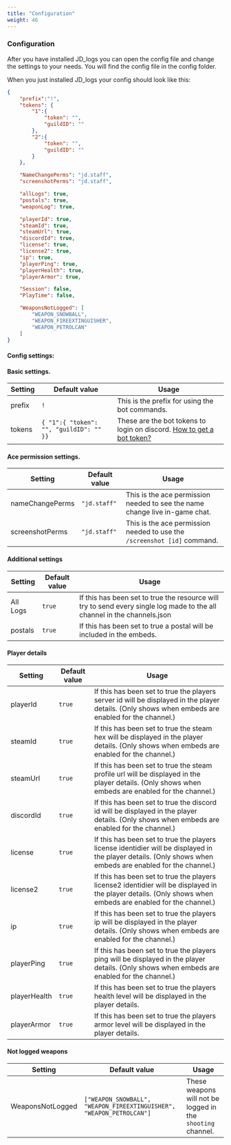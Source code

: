```yaml
---
title: "Configuration"
weight: 46
---
```


### Configuration

After you have installed JD_logs you can open the config file and change the settings to your needs.
You will find the config file in the config folder.

When you just installed JD_logs your config should look like this:
```json
{
    "prefix":"!",
    "tokens": {
        "1":{
            "token": "",
            "guildID": ""
        },
        "2":{
            "token": "",
            "guildID": ""
        }
    },

    "NameChangePerms": "jd.staff",
    "screenshotPerms": "jd.staff",

    "allLogs": true,
    "postals": true,
    "weaponLog": true,

    "playerId": true,
    "steamId": true,
    "steamUrl": true,
    "discordId": true,
    "license": true,
    "license2": true,
    "ip": true,
    "playerPing": true,
    "playerHealth": true,
    "playerArmor": true,

    "Session": false,
    "PlayTime": false,

    "WeaponsNotLogged": [
        "WEAPON_SNOWBALL",
        "WEAPON_FIREEXTINGUISHER",
        "WEAPON_PETROLCAN"
    ]
}
```

#### Config settings:

#### Basic settings.
Setting | Default value | Usage |
--- | --- | --- |
prefix | `!` | This is the prefix for using the bot commands. |
tokens | `{ "1":{ "token": "", "guildID": "" }}` | These are the bot tokens to login on discord. [How to get a bot token?](https://forum.prefech.com/d/12-how-to-get-a-discord-bot-token) |

#### Ace permission settings.
Setting | Default value | Usage |
--- | --- | --- |
nameChangePerms | `"jd.staff"` | This is the ace permission needed to see the name change live in-game chat. |
screenshotPerms | `"jd.staff"` | This is the ace permission needed to use the `/screenshot [id]` command. |

#### Additional settings
Setting | Default value | Usage |
--- | --- | --- |
All Logs | `true` | If this has been set to true the resource will try to send every single log made to the all channel in the channels.json |
postals | `true` | If this has been set to true a postal will be included in the embeds.


#### Player details
Setting | Default value | Usage |
--- | --- | --- |
playerId | `true` | If this has been set to true the players server id will be displayed in the player details.  (Only shows when embeds are enabled for the channel.) |
steamId | `true` | If this has been set to true the steam hex will be displayed in the player details.  (Only shows when embeds are enabled for the channel.) |
steamUrl | `true` | If this has been set to true the steam profile url will be displayed in the player details.  (Only shows when embeds are enabled for the channel.) |
discordId | `true` | If this has been set to true the discord id will be displayed in the player details.  (Only shows when embeds are enabled for the channel.) |
license | `true` | If this has been set to true the players license identidier will be displayed in the player details.   (Only shows when embeds are enabled for the channel.) |
license2 | `true` | If this has been set to true the players license2 identidier will be displayed in the player details.  (Only shows when embeds are enabled for the channel.) |
ip | `true` | If this has been set to true the players ip will be displayed in the player details.  (Only shows when embeds are enabled for the channel.) |
playerPing | `true` | If this has been set to true the players ping will be displayed in the player details.  (Only shows when embeds are enabled for the channel.) |
playerHealth | `true` | If this has been set to true the players health level will be displayed in the player details.|
playerArmor | `true` | If this has been set to true the players armor level will be displayed in the player details. |

#### Not logged weapons
Setting | Default value | Usage |
--- | --- | --- |
WeaponsNotLogged | `["WEAPON_SNOWBALL", "WEAPON_FIREEXTINGUISHER", "WEAPON_PETROLCAN"]` | These weapons will not be logged in the `shooting` channel. |